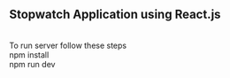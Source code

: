 <h2> Stopwatch Application using React.js</h2>
<br/>
To run server follow these steps
<br/>
npm install
<br/>
npm run dev
